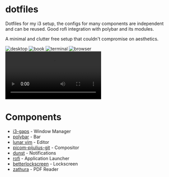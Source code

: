 # dotfiles
Dotfiles for my i3 setup, the configs for many components are independent and can be reused. Good rofi integration with polybar and its modules. 

A minimal and clutter free setup that couldn't compromise on aesthetics.

![desktop](https://github.com/simonexsala/dotfiles/blob/main/screenshots/2022-10-22_16:53:45.png)
![book](https://github.com/simonexsala/dotfiles/blob/main/screenshots/.png)
![terminal](https://github.com/simonexsala/dotfiles/blob/main/screenshots/.png)
![browser](https://github.com/simonexsala/dotfiles/blob/main/screenshots/2022-10-22_16:34:14.png)
![flow](https://github.com/simonexsala/dotfiles/blob/main/screenshots/desktop-appletsm-2022-10-22_17.22.53.mp4)

# Components
* [i3-gaps](https://github.com/Airblader/i3) \- Window Manager
* [polybar](https://github.com/polybar/polybar) \- Bar
* [lunar vim](https://github.com/LunarVim/LunarVim) \- Editor
* [picom-pijulius-git](https://github.com/pijulius/picom) \- Compositor
* [dunst](https://github.com/dunst-project/dunst) \- Notifications
* [rofi](https://github.com/davatorium/rofi) \- Application Launcher
* [betterlockscreen](https://github.com/betterlockscreen/betterlockscreen) \- Lockscreen
* [zathura](https://github.com/pwmt/zathura) \- PDF Reader
